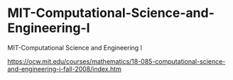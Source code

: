 # MIT-Computational-Science-and-Engineering-I
MIT-Computational Science and Engineering I


https://ocw.mit.edu/courses/mathematics/18-085-computational-science-and-engineering-i-fall-2008/index.htm



